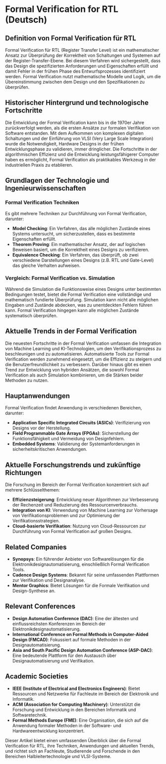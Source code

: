 # Formal Verification for RTL (Deutsch)

## Definition von Formal Verification für RTL

Formal Verification für RTL (Register Transfer Level) ist ein mathematischer Ansatz zur Überprüfung der Korrektheit von Schaltungen und Systemen auf der Register-Transfer-Ebene. Bei diesem Verfahren wird sichergestellt, dass das Design die spezifizierten Anforderungen und Eigenschaften erfüllt und damit Fehler in der frühen Phase des Entwurfsprozesses identifiziert werden. Formal Verification nutzt mathematische Modelle und Logik, um die Übereinstimmung zwischen dem Design und den Spezifikationen zu überprüfen.

## Historischer Hintergrund und technologische Fortschritte

Die Entwicklung der Formal Verification kann bis in die 1970er Jahre zurückverfolgt werden, als die ersten Ansätze zur formalen Verifikation von Software entstanden. Mit dem Aufkommen von komplexen digitalen Schaltungen und der Einführung von VLSI (Very Large Scale Integration) wurde die Notwendigkeit, Hardware Designs in der frühen Entwicklungsphase zu validieren, immer dringlicher. Die Fortschritte in der algorithmischen Effizienz und die Entwicklung leistungsfähigerer Computer haben es ermöglicht, Formal Verification als praktikables Werkzeug in der industriellen Praxis zu etablieren.

## Grundlagen der Technologie und Ingenieurwissenschaften

### Formal Verification Techniken

Es gibt mehrere Techniken zur Durchführung von Formal Verification, darunter:

- **Model Checking**: Ein Verfahren, das alle möglichen Zustände eines Systems untersucht, um sicherzustellen, dass es bestimmte Eigenschaften erfüllt. 
- **Theorem Proving**: Ein mathematischer Ansatz, der auf logischen Beweisen basiert, um die Korrektheit eines Designs zu verifizieren.
- **Equivalence Checking**: Ein Verfahren, das überprüft, ob zwei verschiedene Darstellungen eines Designs (z.B. RTL und Gate-Level) das gleiche Verhalten aufweisen.

### Vergleich: Formal Verification vs. Simulation

Während die Simulation die Funktionsweise eines Designs unter bestimmten Bedingungen testet, bietet die Formal Verification eine vollständige und mathematisch fundierte Überprüfung. Simulation kann nicht alle möglichen Eingaben und Zustände abdecken, was zu unentdeckten Fehlern führen kann. Formal Verification hingegen kann alle möglichen Zustände systematisch überprüfen.

## Aktuelle Trends in der Formal Verification

Die neuesten Fortschritte in der Formal Verification umfassen die Integration von Machine Learning und KI-Technologien, um den Verifikationsprozess zu beschleunigen und zu automatisieren. Automatisierte Tools zur Formal Verification werden zunehmend eingesetzt, um die Effizienz zu steigern und die Benutzerfreundlichkeit zu verbessern. Darüber hinaus gibt es einen Trend zur Entwicklung von hybriden Ansätzen, die sowohl Formal Verification als auch Simulation kombinieren, um die Stärken beider Methoden zu nutzen.

## Hauptanwendungen

Formal Verification findet Anwendung in verschiedenen Bereichen, darunter:

- **Application Specific Integrated Circuits (ASICs)**: Verifizierung von Designs vor der Herstellung.
- **Field Programmable Gate Arrays (FPGAs)**: Sicherstellung der Funktionsfähigkeit und Vermeidung von Designfehlern.
- **Embedded Systems**: Validierung der Systemanforderungen in sicherheitskritischen Anwendungen.

## Aktuelle Forschungstrends und zukünftige Richtungen

Die Forschung im Bereich der Formal Verification konzentriert sich auf mehrere Schlüsselthemen:

- **Effizienzsteigerung**: Entwicklung neuer Algorithmen zur Verbesserung der Rechenzeit und Reduzierung des Ressourcenverbrauchs.
- **Integration von KI**: Verwendung von Machine Learning zur Vorhersage von Verifikationsproblemen und zur Optimierung der Verifikationsstrategien.
- **Cloud-basierte Verifikation**: Nutzung von Cloud-Ressourcen zur Durchführung von Formal Verification auf großen Designs.

## Related Companies

- **Synopsys**: Ein führender Anbieter von Softwarelösungen für die Elektronikdesignautomatisierung, einschließlich Formal Verification Tools.
- **Cadence Design Systems**: Bekannt für seine umfassenden Plattformen zur Verifikation und Designanalyse.
- **Mentor Graphics**: Bietet Lösungen für die Formale Verifikation und Design-Synthese an.

## Relevant Conferences

- **Design Automation Conference (DAC)**: Eine der ältesten und einflussreichsten Konferenzen im Bereich der Elektronikdesignautomatisierung.
- **International Conference on Formal Methods in Computer-Aided Design (FMCAD)**: Fokussiert auf formale Methoden in der Designautomatisierung.
- **Asia and South Pacific Design Automation Conference (ASP-DAC)**: Eine bedeutende Plattform für den Austausch über Designautomatisierung und Verifikation.

## Academic Societies

- **IEEE (Institute of Electrical and Electronics Engineers)**: Bietet Ressourcen und Netzwerke für Fachleute im Bereich der Elektronik und Informatik.
- **ACM (Association for Computing Machinery)**: Unterstützt die Forschung und Entwicklung in den Bereichen Informatik und Softwaretechnik.
- **Formal Methods Europe (FME)**: Eine Organisation, die sich auf die Anwendung formaler Methoden in der Software- und Hardwareentwicklung konzentriert.

Dieser Artikel bietet einen umfassenden Überblick über die Formal Verification für RTL, ihre Techniken, Anwendungen und aktuellen Trends, und richtet sich an Fachleute, Studierende und Forschende in den Bereichen Halbleitertechnologie und VLSI-Systeme.